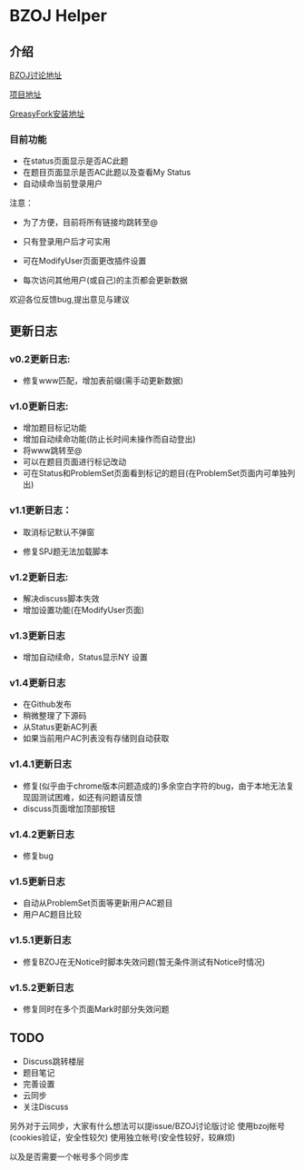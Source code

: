 # BZOJ Helper

## 介绍

[BZOJ讨论地址](https://lydsy.com/JudgeOnline/wttl/thread.php?tid=6676)

[项目地址](https://github.com/ranwen/BZOJHelper)

[GreasyFork安装地址](https://greasyfork.org/zh-CN/scripts/372181-bzoj-helper)

### 目前功能

- 在status页面显示是否AC此题
- 在题目页面显示是否AC此题以及查看My Status
- 自动续命当前登录用户

注意：

- 为了方便，目前将所有链接均跳转至@
- 只有登录用户后才可实用
- 可在ModifyUser页面更改插件设置

- 每次访问其他用户(或自己)的主页都会更新数据



欢迎各位反馈bug,提出意见与建议



## 更新日志

### v0.2更新日志:
- 修复www匹配，增加表前缀(需手动更新数据)

### v1.0更新日志:
- 增加题目标记功能
- 增加自动续命功能(防止长时间未操作而自动登出)
- 将www跳转至@
- 可以在题目页面进行标记改动
- 可在Status和ProblemSet页面看到标记的题目(在ProblemSet页面内可单独列出)

### v1.1更新日志：
- 取消标记默认不弹窗

- 修复SPJ题无法加载脚本

### v1.2更新日志:
- 解决discuss脚本失效
- 增加设置功能(在ModifyUser页面)

### v1.3更新日志
- 增加自动续命，Status显示NY 设置

### v1.4更新日志

- 在Github发布
- 稍微整理了下源码
- 从Status更新AC列表
- 如果当前用户AC列表没有存储则自动获取

### v1.4.1更新日志

- 修复(似乎由于chrome版本问题造成的)多余空白字符的bug，由于本地无法复现固测试困难，如还有问题请反馈
- discuss页面增加顶部按钮

### v1.4.2更新日志

- 修复bug

### v1.5更新日志

- 自动从ProblemSet页面等更新用户AC题目
- 用户AC题目比较

### v1.5.1更新日志

- 修复BZOJ在无Notice时脚本失效问题(暂无条件测试有Notice时情况)

### v1.5.2更新日志

- 修复同时在多个页面Mark时部分失效问题

## TODO
- Discuss跳转楼层
- 题目笔记
- 完善设置
- 云同步
- 关注Discuss





另外对于云同步，大家有什么想法可以提issue/BZOJ讨论版讨论
使用bzoj帐号(cookies验证，安全性较欠)
使用独立帐号(安全性较好，较麻烦)


以及是否需要一个帐号多个同步库